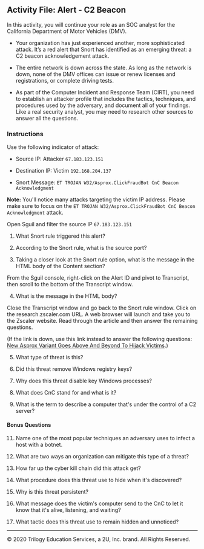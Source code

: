 ## Activity File: Alert - C2 Beacon

In this activity, you will continue your role as an SOC analyst for the California Department of Motor Vehicles (DMV).

- Your organization has just experienced another, more sophisticated attack. It’s a red alert that Snort has identified as an emerging threat: a C2 beacon acknowledgement attack.

- The entire network is down across the state. As long as the network is down, none of the DMV offices can issue or renew licenses and registrations, or complete driving tests.

- As part of the Computer Incident and Response Team (CIRT), you need to establish an attacker profile that includes the tactics, techniques, and procedures used by the adversary, and document all of your findings. Like a real security analyst, you may need to research other sources to answer all the questions.  

### Instructions

Use the following indicator of attack:

- Source IP: Attacker `67.183.123.151`

- Destination IP: Victim `192.168.204.137`

- Snort Message: `ET TROJAN W32/Asprox.ClickFraudBot CnC Beacon Acknowledgment`

**Note:** You'll notice many attacks targeting the victim IP address. Please make sure to focus on the `ET TROJAN W32/Asprox.ClickFraudBot CnC Beacon Acknowledgment` attack.


Open Sguil and filter the source IP `67.183.123.151`

1. What Snort rule triggered this alert?


2. According to the Snort rule, what is the source port?


3. Taking a closer look at the Snort rule option, what is the message in the HTML body of the Content section?


From the Sguil console, right-click on the Alert ID and pivot to Transcript, then scroll to the bottom of the Transcript window.  

4. What is the message in the HTML body?

Close the Transcript window and go back to the Snort rule window. Click on the research.zscaler.com URL. A web browser will launch and take you to the Zscaler website. Read through the article and then answer the remaining questions.  

 (If the link is down, use this link instead to answer the following questions: [New Asprox Variant Goes Above And Beyond To Hijack Victims](https://www.zscaler.com/blogs/research/new-asprox-variant-goes-above-and-beyond-hijack-victims).)

5. What type of threat is this?


6. Did this threat remove Windows registry keys?


7. Why does this threat disable key Windows processes?


9. What does CnC stand for and what is it?


10. What is the term to describe a computer that's under the control of a C2 server?

#### Bonus Questions


11. Name one of the most popular techniques an adversary uses to infect a host with a botnet.


12. What are two ways an organization can mitigate this type of a threat?


13. How far up the cyber kill chain did this attack get?


14. What procedure does this threat use to hide when it's discovered?


15. Why is this threat persistent?


16. What message does the victim's computer send to the CnC to let it know that it's alive, listening, and waiting?


17. What tactic does this threat use to remain hidden and unnoticed?

---
© 2020 Trilogy Education Services, a 2U, Inc. brand. All Rights Reserved.
